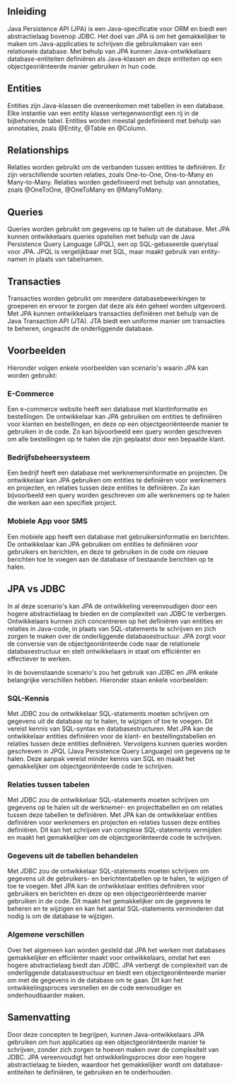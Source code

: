## Inleiding

Java Persistence API (JPA) is een Java-specificatie voor ORM en biedt een abstractielaag bovenop JDBC. Het doel van JPA is om het gemakkelijker te maken om Java-applicaties te schrijven die gebruikmaken van een relationele database. Met behulp van JPA kunnen Java-ontwikkelaars database-entiteiten definiëren als Java-klassen en deze entiteiten op een objectgeoriënteerde manier gebruiken in hun code.

## Entities

Entities zijn Java-klassen die overeenkomen met tabellen in een database. Elke instantie van een entity klasse vertegenwoordigt een rij in de bijbehorende tabel. Entities worden meestal gedefinieerd met behulp van annotaties, zoals @Entity, @Table en @Column.
   
## Relationships

Relaties worden gebruikt om de verbanden tussen entities te definiëren. Er zijn verschillende soorten relaties, zoals One-to-One, One-to-Many en Many-to-Many. Relaties worden gedefinieerd met behulp van annotaties, zoals @OneToOne, @OneToMany en @ManyToMany.
   
## Queries

Queries worden gebruikt om gegevens op te halen uit de database. Met JPA kunnen ontwikkelaars queries opstellen met behulp van de Java Persistence Query Language (JPQL), een op SQL-gebaseerde querytaal voor JPA. JPQL is vergelijkbaar met SQL, maar maakt gebruik van entity-namen in plaats van tabelnamen.
   
## Transacties

Transacties worden gebruikt om meerdere databasebewerkingen te groeperen en ervoor te zorgen dat deze als één geheel worden uitgevoerd. Met JPA kunnen ontwikkelaars transacties definiëren met behulp van de Java Transaction API (JTA). JTA biedt een uniforme manier om transacties te beheren, ongeacht de onderliggende database. 

## Voorbeelden

Hieronder volgen enkele voorbeelden van scenario's waarin JPA kan worden gebruikt:

### E-Commerce

Een e-commerce website heeft een database met klantinformatie en bestellingen. De ontwikkelaar kan JPA gebruiken om entities te definiëren voor klanten en bestellingen, en deze op een objectgeoriënteerde manier te gebruiken in de code. Zo kan bijvoorbeeld een query worden geschreven om alle bestellingen op te halen die zijn geplaatst door een bepaalde klant.

### Bedrijfsbeheersysteem

Een bedrijf heeft een database met werknemersinformatie en projecten. De ontwikkelaar kan JPA gebruiken om entities te definiëren voor werknemers en projecten, en relaties tussen deze entities te definiëren. Zo kan bijvoorbeeld een query worden geschreven om alle werknemers op te halen die werken aan een specifiek project.

### Mobiele App voor SMS

Een mobiele app heeft een database met gebruikersinformatie en berichten. De ontwikkelaar kan JPA gebruiken om entities te definiëren voor gebruikers en berichten, en deze te gebruiken in de code om nieuwe berichten toe te voegen aan de database of bestaande berichten op te halen.  

## JPA vs JDBC

In al deze scenario's kan JPA de ontwikkeling vereenvoudigen door een hogere abstractielaag te bieden en de complexiteit van JDBC te verbergen. Ontwikkelaars kunnen zich concentreren op het definiëren van entities en relaties in Java-code, in plaats van SQL-statements te schrijven en zich zorgen te maken over de onderliggende databasestructuur. JPA zorgt voor de conversie van de objectgeoriënteerde code naar de relationele databasestructuur en stelt ontwikkelaars in staat om efficiënter en effectiever te werken.

In de bovenstaande scenario's zou het gebruik van JDBC en JPA enkele belangrijke verschillen hebben. Hieronder staan enkele voorbeelden:

### SQL-Kennis

Met JDBC zou de ontwikkelaar SQL-statements moeten schrijven om gegevens uit de database op te halen, te wijzigen of toe te voegen. Dit vereist kennis van SQL-syntax en databasestructuren. Met JPA kan de ontwikkelaar entities definiëren voor de klant- en bestellingstabellen en relaties tussen deze entities definiëren. Vervolgens kunnen queries worden geschreven in JPQL (Java Persistence Query Language) om gegevens op te halen. Deze aanpak vereist minder kennis van SQL en maakt het gemakkelijker om objectgeoriënteerde code te schrijven.

### Relaties tussen tabelen

Met JDBC zou de ontwikkelaar SQL-statements moeten schrijven om gegevens op te halen uit de werknemer- en projecttabellen en om relaties tussen deze tabellen te definiëren. Met JPA kan de ontwikkelaar entities definiëren voor werknemers en projecten en relaties tussen deze entities definiëren. Dit kan het schrijven van complexe SQL-statements vermijden en maakt het gemakkelijker om de objectgeoriënteerde code te schrijven.

### Gegevens uit de tabellen behandelen

Met JDBC zou de ontwikkelaar SQL-statements moeten schrijven om gegevens uit de gebruikers- en berichtentabellen op te halen, te wijzigen of toe te voegen. Met JPA kan de ontwikkelaar entities definiëren voor gebruikers en berichten en deze op een objectgeoriënteerde manier gebruiken in de code. Dit maakt het gemakkelijker om de gegevens te beheren en te wijzigen en kan het aantal SQL-statements verminderen dat nodig is om de database te wijzigen.   

### Algemene verschillen

Over het algemeen kan worden gesteld dat JPA het werken met databases gemakkelijker en efficiënter maakt voor ontwikkelaars, omdat het een hogere abstractielaag biedt dan JDBC. JPA verbergt de complexiteit van de onderliggende databasestructuur en biedt een objectgeoriënteerde manier om met de gegevens in de database om te gaan. Dit kan het ontwikkelingsproces versnellen en de code eenvoudiger en onderhoudbaarder maken.

## Samenvatting

Door deze concepten te begrijpen, kunnen Java-ontwikkelaars JPA gebruiken om hun applicaties op een objectgeoriënteerde manier te schrijven, zonder zich zorgen te hoeven maken over de complexiteit van JDBC. JPA vereenvoudigt het ontwikkelingsproces door een hogere abstractielaag te bieden, waardoor het gemakkelijker wordt om database-entiteiten te definiëren, te gebruiken en te onderhouden.
